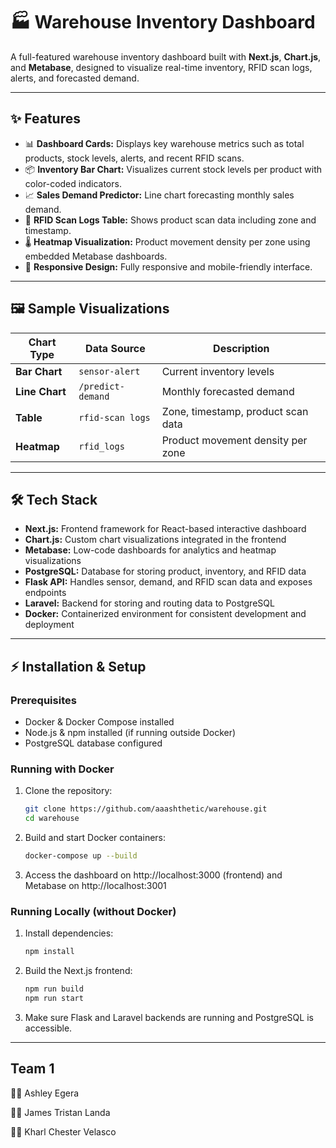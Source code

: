 # 🏭 Warehouse Inventory Dashboard

A full-featured warehouse inventory dashboard built with **Next.js**, **Chart.js**, and **Metabase**, designed to visualize real-time inventory, RFID scan logs, alerts, and forecasted demand.

---

## ✨ Features

- 📊 **Dashboard Cards:** Displays key warehouse metrics such as total products, stock levels, alerts, and recent RFID scans.
- 📦 **Inventory Bar Chart:** Visualizes current stock levels per product with color-coded indicators.
- 📈 **Sales Demand Predictor:** Line chart forecasting monthly sales demand.
- 📝 **RFID Scan Logs Table:** Shows product scan data including zone and timestamp.
- 🌡️ **Heatmap Visualization:** Product movement density per zone using embedded Metabase dashboards.
- 📱 **Responsive Design:** Fully responsive and mobile-friendly interface.

---

## 🖼️ Sample Visualizations

| Chart Type     | Data Source       | Description                        |
| -------------- | ----------------- | ---------------------------------- |
| **Bar Chart**  | `sensor-alert`    | Current inventory levels           |
| **Line Chart** | `/predict-demand` | Monthly forecasted demand          |
| **Table**      | `rfid-scan logs`  | Zone, timestamp, product scan data |
| **Heatmap**    | `rfid_logs`       | Product movement density per zone  |

---

## 🛠️ Tech Stack

- **Next.js:** Frontend framework for React-based interactive dashboard
- **Chart.js:** Custom chart visualizations integrated in the frontend
- **Metabase:** Low-code dashboards for analytics and heatmap visualizations
- **PostgreSQL:** Database for storing product, inventory, and RFID data
- **Flask API:** Handles sensor, demand, and RFID scan data and exposes endpoints
- **Laravel:** Backend for storing and routing data to PostgreSQL
- **Docker:** Containerized environment for consistent development and deployment

---

## ⚡ Installation & Setup

### Prerequisites

- Docker & Docker Compose installed
- Node.js & npm installed (if running outside Docker)
- PostgreSQL database configured

### Running with Docker

1. Clone the repository:

   ```bash
   git clone https://github.com/aaashthetic/warehouse.git
   cd warehouse

   ```

2. Build and start Docker containers:

   ```bash
   docker-compose up --build

   ```

3. Access the dashboard on http://localhost:3000 (frontend) and Metabase on http://localhost:3001

### Running Locally (without Docker)

1. Install dependencies:

   ```bash
   npm install

   ```

2. Build the Next.js frontend:

   ```bash
   npm run build
   npm run start

   ```

3. Make sure Flask and Laravel backends are running and PostgreSQL is accessible.

---

## Team 1

👩‍💻 Ashley Egera

👨‍💻 James Tristan Landa

👨‍💻 Kharl Chester Velasco

